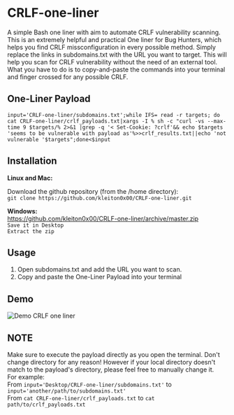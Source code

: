 # CRLF-one-liner
A simple Bash one liner with aim to automate CRLF vulnerability scanning. This is an extremely helpful and practical One liner for Bug Hunters, which helps you find CRLF missconfiguration in every possible method. Simply replace the links in subdomains.txt with the URL you want to target. This will help you scan for CRLF vulnerability without the need of an external tool. What you have to do is to copy-and-paste the commands into your terminal and finger crossed for any possible CRLF.

## One-Liner Payload

`input='CRLF-one-liner/subdomains.txt';while IFS= read -r targets; do cat CRLF-one-liner/crlf_payloads.txt|xargs -I % sh -c "curl -vs --max-time 9 $targets/% 2>&1 |grep -q '< Set-Cookie: ?crlf'&& echo $targets 'seems to be vulnerable with payload as'%>>crlf_results.txt||echo 'not vulnerable '$targets";done<$input`

## Installation

**Linux and Mac:**  

Download the github repository (from the /home directory):  
`git clone https://github.com/kleiton0x00/CRLF-one-liner.git`
  
**Windows:**  
https://github.com/kleiton0x00/CRLF-one-liner/archive/master.zip  
`Save it in Desktop`  
`Extract the zip`

## Usage
1. Open subdomains.txt and add the URL you want to scan.
2. Copy and paste the One-Liner Payload into your terminal

## Demo

![Demo CRLF one liner](https://i.imgur.com/A43KlGE.gif)

## NOTE
Make sure to execute the payload directly as you open the terminal. Don't change directory for any reason! However if your local directory doesn't match to the payload's directory, please feel free to manually change it.  
For example:  
From `input='Desktop/CRLF-one-liner/subdomains.txt'` to `input='another/path/to/subdomains.txt'`  
From `cat CRLF-one-liner/crlf_payloads.txt` to `cat path/to/crlf_payloads.txt`
